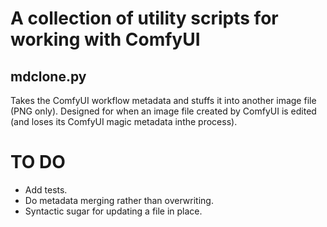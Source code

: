 # A collection of utility scripts for working with ComfyUI

## mdclone.py
Takes the ComfyUI workflow metadata and stuffs it into another image file (PNG only). 
Designed for when an image file created by ComfyUI is edited (and loses
its ComfyUI magic metadata inthe process).

# TO DO
* Add tests.
* Do metadata merging rather than overwriting.
* Syntactic sugar for updating a file in place.
